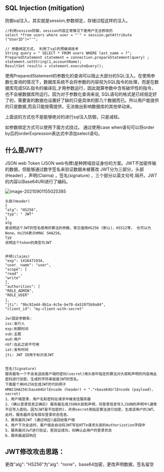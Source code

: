 ## SQL Injection (mitigation)

防御sql注入，其实就是session,参数绑定，存储过程这样的注入。

```
//利用session防御，session内容正常情况下是用户无法修改的
select *from users where user = "'" + session.getAttribute ("UserID")+"'";
```

```
// 参数绑定方式， 利用了sql的预编译技术
String query = " SELECT * FROM users WHERE last_name = ?";
PreparedStatement statement = connection.prepareStatement(query) ;
statement.setString(1,accountName);
ResultSet results = statement.executeQuery();
```

使用PreparedStatement的参数化的查询可以阻止大部分的SQL注入。在使用参数化查询的情况下，数据库系统不会将参数的内容视为SQL指令的处理，而是在数据库完成SQL指令的编译后,才用参数运行，因此就算参数中含有破坏性的指令，也不会被数据库所运行。因为对于参数化查询来说,
SQL语句的格式是已经规定好了的，需要查的数据也设置好了缺的只是具体的那几个数据而已。所以用户能提供的只是数据,而且只能按需提供，无法做出影响数据库的其他举动来。

上面说的方式也不是能够绝对的进行sql注入防御，只是减轻。

如参数绑定方式可以使用下面方式绕过。
通过使用case when语句可以将order by后的orderExpression表达式中添加select语句。

## 什么是JWT?

JSON web Token (JSON web令牌)是种跨域验证身份的方案。JWT不加密传输的数据，但能够通过数字签名来验证数据未被篡改
JWT分为三部分，头部(Header) ，声明(Claima) ，签名(signature) ，三个部分以英文句号.隔开。JWT的内容以Base64URI进行了编码。

![image-20210901155025385](D:\BaiduNetdiskDownload\安全\JAVA安全\JAVA安全-JWT安全及预编译CASE注入等.assets\image-20210901155025385.png)

```
头部(Header)
{
"alg": "HS256", 
"typ": " JWT"
}
alg
是说明这个JWT的签名使用的算法的参数，常见值用HS256 (默认)，HS512等， 也可以为None。Hs256表示HMAC SHA256。
typ
说明这个token的类型为JWT


声明(claims)
"exp": 1416471934,
"user_ name": "user",
"scope": [
"read" ,
"write"
],
"authorities": [
"ROLE_ADMIN",
"ROLE_USER"
]，
"jti": "9bc92a44-0b1a-4c5e-be70-da52075b9a84",
"client_id": "my-client-with-secret"

Jwr固定参数有:
iss:发行人
exp:到期时间
sub:主题
aud:用户
nbf:在此之前不可用
iat:发布时间
jti: JWT ID用于标识该JWT


签名(Signature)
服务器有一个不会发送给客户端的密码(secret)用头部中指定的算法对头部和声明的内容用此密码进行加密，生成的字符串就是JWT的签名。
下面是个用HS256生成JWT的代码例子
HMACSHA256(base64UrlEncode (header) + "."+base64UrlEncode (payload)，secret)
1、用户端登录，用户名和密码在请求中被发往服务器
2、(确认登录信息正确后) 服务器生成JSON头部和声明，将登录信息写入JSON的声明中(通常不应写入密码，因为JWT是不加密的)，并用secret用指定算法进行加密，生成该用户的JWT。此时，服务器并没有保存登录状态信息。
3、服务器将JWT (通过响应)返回给客户端
4、用户下次会话时，客户端会自动将JWT写在HTTe请求头部的Authorization字段中
5、服务器对JwT进行验证，若验证成功，则确认此用户的登录状态
6、服务器返回响应

```

## JWT修改攻击思路：

更改"alg": "HS256"为"alg": "none"，base64加密，更改声明数据，签名留空

